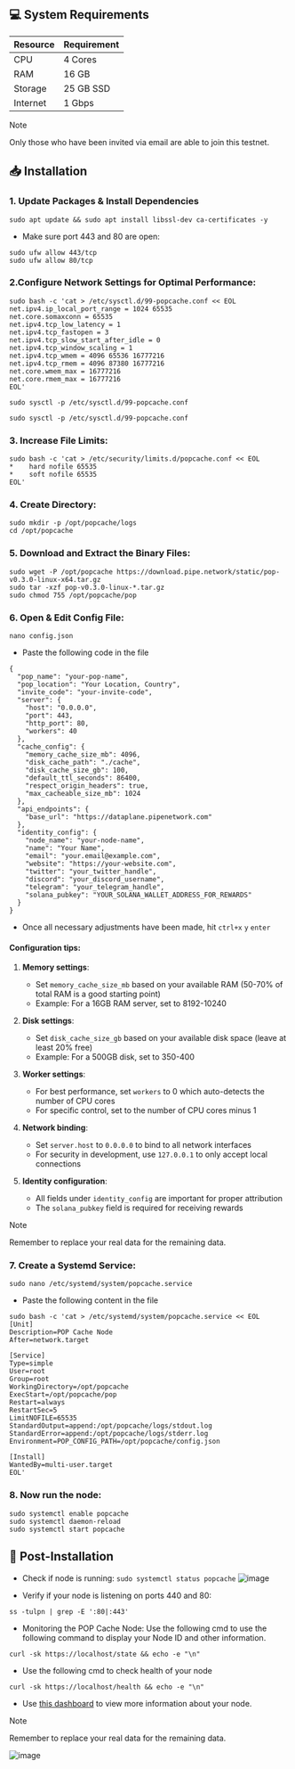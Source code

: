 ## 💻 System Requirements
| Resource     | Requirement   |
|--------------|---------------|
| CPU          | 4 Cores       |
| RAM          | 16 GB         |
| Storage      | 25 GB SSD     |
| Internet     | 1 Gbps        |
> [!NOTE]
> Only those who have been invited via email are able to join this testnet.
## 📥 Installation
### 1. Update Packages & Install Dependencies
```
sudo apt update && sudo apt install libssl-dev ca-certificates -y
```
- Make sure port 443 and 80 are open:
```
sudo ufw allow 443/tcp
sudo ufw allow 80/tcp
```
### 2.Configure Network Settings for Optimal Performance:
```
sudo bash -c 'cat > /etc/sysctl.d/99-popcache.conf << EOL
net.ipv4.ip_local_port_range = 1024 65535
net.core.somaxconn = 65535
net.ipv4.tcp_low_latency = 1
net.ipv4.tcp_fastopen = 3
net.ipv4.tcp_slow_start_after_idle = 0
net.ipv4.tcp_window_scaling = 1
net.ipv4.tcp_wmem = 4096 65536 16777216
net.ipv4.tcp_rmem = 4096 87380 16777216
net.core.wmem_max = 16777216
net.core.rmem_max = 16777216
EOL'

sudo sysctl -p /etc/sysctl.d/99-popcache.conf
```
```
sudo sysctl -p /etc/sysctl.d/99-popcache.conf
```
### 3. Increase File Limits:
```
sudo bash -c 'cat > /etc/security/limits.d/popcache.conf << EOL
*    hard nofile 65535
*    soft nofile 65535
EOL'
```
### 4. Create Directory:
```
sudo mkdir -p /opt/popcache/logs
cd /opt/popcache
```
### 5. Download and Extract the Binary Files:
```
sudo wget -P /opt/popcache https://download.pipe.network/static/pop-v0.3.0-linux-x64.tar.gz
sudo tar -xzf pop-v0.3.0-linux-*.tar.gz
sudo chmod 755 /opt/popcache/pop
```
### 6. Open & Edit Config File:
```
nano config.json
```
- Paste the following code in the file
```
{
  "pop_name": "your-pop-name",
  "pop_location": "Your Location, Country",
  "invite_code": "your-invite-code",
  "server": {
    "host": "0.0.0.0",
    "port": 443,
    "http_port": 80,
    "workers": 40
  },
  "cache_config": {
    "memory_cache_size_mb": 4096,
    "disk_cache_path": "./cache",
    "disk_cache_size_gb": 100,
    "default_ttl_seconds": 86400,
    "respect_origin_headers": true,
    "max_cacheable_size_mb": 1024
  },
  "api_endpoints": {
    "base_url": "https://dataplane.pipenetwork.com"
  },
  "identity_config": {
    "node_name": "your-node-name",
    "name": "Your Name",
    "email": "your.email@example.com",
    "website": "https://your-website.com",
    "twitter": "your_twitter_handle",
    "discord": "your_discord_username",
    "telegram": "your_telegram_handle",
    "solana_pubkey": "YOUR_SOLANA_WALLET_ADDRESS_FOR_REWARDS"
  }
}
```
- Once all necessary adjustments have been made, hit `ctrl+x` `y` `enter`
#### Configuration tips:
1. **Memory settings**:
   - Set `memory_cache_size_mb` based on your available RAM (50-70% of total RAM is a good starting point)
   - Example: For a 16GB RAM server, set to 8192-10240
    
2. **Disk settings**:
   - Set `disk_cache_size_gb` based on your available disk space (leave at least 20% free)
   - Example: For a 500GB disk, set to 350-400

3. **Worker settings**:
   - For best performance, set `workers` to 0 which auto-detects the number of CPU cores
   - For specific control, set to the number of CPU cores minus 1

4. **Network binding**:
   - Set `server.host` to `0.0.0.0` to bind to all network interfaces
   - For security in development, use `127.0.0.1` to only accept local connections

5. **Identity configuration**:
   - All fields under `identity_config` are important for proper attribution
   - The `solana_pubkey` field is required for receiving rewards
> [!NOTE]
> Remember to replace your real data for the remaining data.
### 7. Create a Systemd Service:
```
sudo nano /etc/systemd/system/popcache.service
```
- Paste the following content in the file
```
sudo bash -c 'cat > /etc/systemd/system/popcache.service << EOL
[Unit]
Description=POP Cache Node
After=network.target

[Service]
Type=simple
User=root
Group=root
WorkingDirectory=/opt/popcache
ExecStart=/opt/popcache/pop
Restart=always
RestartSec=5
LimitNOFILE=65535
StandardOutput=append:/opt/popcache/logs/stdout.log
StandardError=append:/opt/popcache/logs/stderr.log
Environment=POP_CONFIG_PATH=/opt/popcache/config.json

[Install]
WantedBy=multi-user.target
EOL'
```
### 8. Now run the node:
```
sudo systemctl enable popcache
sudo systemctl daemon-reload
sudo systemctl start popcache
```
## 🧩 Post-Installation
- Check if node is running:
```sudo systemctl status popcache```
![image](https://github.com/user-attachments/assets/49e31cb5-f57a-43c2-8f01-a8dd8775160b)

- Verify if your node is listening on ports 440 and 80:
```
ss -tulpn | grep -E ':80|:443'
```

- Monitoring the POP Cache Node:
Use the following cmd to use the following command to display your Node ID and other information.
```
curl -sk https://localhost/state && echo -e "\n"
```

- Use the following cmd to check health of your node
```
curl -sk https://localhost/health && echo -e "\n"
```

- Use [this dashboard](https://dashboard.testnet.pipe.network/node/xxxx) to view more information about your node.

> [!NOTE]
> Remember to replace your real data for the remaining data.

![image](https://github.com/user-attachments/assets/0509c592-67ed-4ef1-abc5-400878746975)
